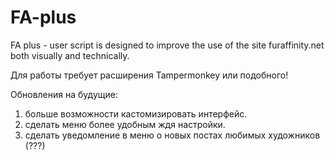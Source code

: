 # FA-plus
FA plus - user script is designed to improve the use of the site furaffinity.net both visually and technically.

Для работы требует расширения Tampermonkey или подобного!

Обновления на будущие:
1) больше возможности кастомизировать интерфейс.
2) сделать меню более удобным ждя настройки.
3) сделать уведомление в меню о новых постах любимых художников (???)
